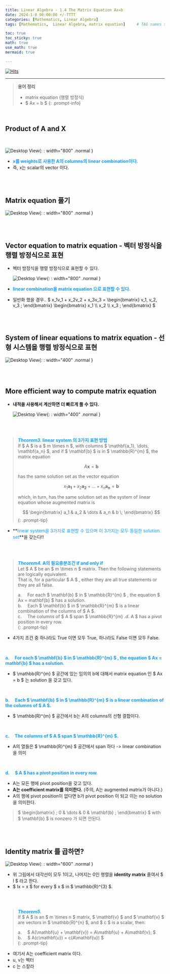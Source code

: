 ```yaml
---
title: Linear Algebra - 1.4 The Matrix Equation Ax=b
date: 2024-1-8 00:00:00 +/-TTTT
categories: [Mathematics, Linear Algebra]
tags: [Mathematics,  Linear Algebra, matrix equation]     # TAG names should always be lowercase

toc: true
toc_sticky: true
math: true
use_math: true
mermaid: true

---
```


[![Hits](https://hits.seeyoufarm.com/api/count/incr/badge.svg?url=https%3A%2F%2Fepheria.github.io&count_bg=%2379C83D&title_bg=%23555555&icon=&icon_color=%23E7E7E7&title=views&edge_flat=false)](https://hits.seeyoufarm.com)

---

> **용어 정리**   
> * matrix equation (행렬 방정식)
> * $ Ax = b $
{: .prompt-info}

<br>

## Product of A and X

<br>

   ![Desktop View](/assets/img/post/mathematics/linearalgebra4_01.png){: : width="800" .normal }

- **<span style="color:#179CFF">x를 weights로 사용한 A의 columns의 linear combination이다.</span>**
- 즉, x는 scalar의 vector 이다.

<br>
<br>

## Matrix equation 풀기

   ![Desktop View](/assets/img/post/mathematics/linearalgebra4_02.png){: : width="800" .normal }

<br>
<br>

## Vector equation to matrix equation - 벡터 방정식을 행렬 방정식으로 표현

- 벡터 방정식을 행렬 방정식으로 표현할 수 있다.

   ![Desktop View](/assets/img/post/mathematics/linearalgebra4_03.png){: : width="800" .normal }

- **<span style="color:#179CFF">linear combination을 matrix equation 으로 표현할 수 있다.</span>**
- 일반화 했을 경우..
   $ x_1v_1 + x_2v_2 + x_3v_3 = \begin{bmatrix} v_1, v_2, v_3 \; \end{bmatrix}  \begin{bmatrix} x_1 \\\ x_2 \\\ x_3 \; \end{bmatrix} $

<br>
<br>

## System of linear equations to matrix equation - 선형 시스템을 행렬 방정식으로 표현

   ![Desktop View](/assets/img/post/mathematics/linearalgebra4_04.png){: : width="400" .normal }

<br>
<br>

## More efficient way to compute matrix equation

- **내적을 사용해서 계산하면 더 빠르게 풀 수 있다.**

   ![Desktop View](/assets/img/post/mathematics/linearalgebra4_05.png){: : width="400" .normal }

<br>
<br>

> ***<span style="color:#179CFF">Theorem3.  </span>*** **<span style="color:#179CFF">linear system 의 3가지 표현 방법 </span>**   
> If $ A $ is a $ m \times n $, with columns $ \mathbf{a_1}, \dots, \mathbf{a_n} $, and if $ \mathbf{b} $ is in $ \mathbb{R}^{m} $, the matrix equation   
>   
> $$ A\mathbf{x} = \mathbf{b} $$   
>   
> has the same solution set as the vector equation   
>   
> $$ x_1\mathbf{a_1} + x_2\mathbf{a_2} + \dots + x_n\mathbf{a_n} = \mathbf{b} $$   
>   
> which, in turn, has the same solution set as the system of linear equation whose augmented matrix is   
>   
> $$ \begin{bmatrix} a_1 & a_2 & \dots & a_n & b \; \end{bmatrix}  $$ 
{: .prompt-tip}

- **<span style="color:#179CFF">linear system을 3가지로 표현할 수 있으며 이 3가지는 모두 동일한 solution set</span>**을 갖는다!!

<br>
<br>

> ***<span style="color:#179CFF">Theorem4.  </span>*** **<span style="color:#179CFF">A의 필요충분조건 if and only if </span>**   
> Let $ A $ be an $ m \times n $ matrix. Then the following statements are logically equivalent.   
> That is, for a particular $ A $ , either they are all true statements or they are all false.   
>   
> a.  For each $ \mathbf{b} $ in $ \mathbb{R}^{m} $ , the equation $ Ax = mathbf{b} $ has a solution.   
> b.  Each $ \mathbf{b} $ in  $ \mathbb{R}^{m} $ is a linear combination of the columns of $ A $.   
> c.  The columns of $ A $ span  $ \mathbb{R}^{m} $.   
> d.  $ A $ has a pivot position in every row.   
{: .prompt-tip}

- 4가지 조건 중 하나라도 True 이면 모두 True, 하나라도 False 이면 모두 False.

<br>

**<span style="color:#179CFF"> a.  For each $ \mathbf{b} $ in $ \mathbb{R}^{m} $ , the equation $ Ax = mathbf{b} $ has a solution. </span>**
- $ \mathbb{R}^{m} $ 공간에 있는 임의의 b에 대해서 matrix equation 인 $ Ax = b $ 는 solution 을 갖고 있다.

<br>

**<span style="color:#179CFF"> b.  Each $ \mathbf{b} $ in  $ \mathbb{R}^{m} $ is a linear combination of the columns of $ A $. </span>**
- $ \mathbb{R}^{m} $ 공간에서 b는 A의 columns의 선형 결합이다.

<br>

**<span style="color:#179CFF"> c.  The columns of $ A $ span  $ \mathbb{R}^{m} $. </span>**
- A의 열들은 $ \mathbb{R}^{m} $ 공간에서 span 하다 -> linear combination을 의미

<br>

**<span style="color:#179CFF"> d.  $ A $ has a pivot position in every row. </span>**
- A는 모든 행에 pivot position을 갖고 있다.
- **A는 coefficient matrix를 의미한다.** (주의, A는 augmented matrix가 아니다.)
- A의 행에 pivot position이 없다면 b가 pivot position 이 되고 이는 no solution을 의미한다.
> $  \begin{bmatrix} \; 0 & \dots & 0 & \mathbf{b} \; \end{bmatrix} $ with $ \mathbf{b} $ is nonzero 가 되면 안된다. 

<br>
<br>

## Identity matrix 를 곱하면?

   ![Desktop View](/assets/img/post/mathematics/linearalgebra4_06.png){: : width="600" .normal }

- 위 그림에서 대각선이 모두 1이고, 나머지는 0인 행렬을 **identity matrix** 줄여서 $ I $ 라고 한다.
- $ Ix = x $ for every $ x $ in $ \mathbb{R}^{3} $.

<br>
<br>

> ***<span style="color:#179CFF">Theorem5.  </span>***   
> If $ A $ is an $ m \times n $ matrix, $ \mathbf{v} $ and $ \mathbf{v} $ are vectors in $ \mathbb{R}^{n} $, and  $ c $ is a scalar, then:   
>   
> a.  $ A(\mathbf{u} + \mathbf{v}) = A\mathbf{u} + A\mathbf{v}; $    
> b.  $ A(c\mathbf{u}) = c(A\mathbf{u}) $    
{: .prompt-tip}

- 여기서 A는 coefficient matrix 이다.
- u, v는 벡터
- c 는 스칼라